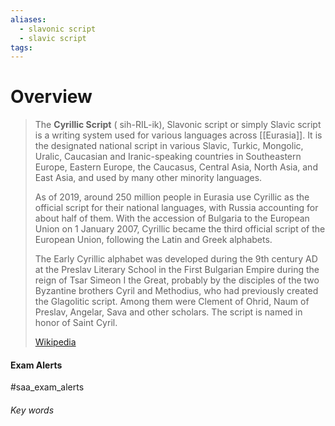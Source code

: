 ```yaml
---
aliases:
  - slavonic script
  - slavic script
tags:
---
```

# Overview

> The **Cyrillic Script** ( sih-RIL-ik), Slavonic script or simply Slavic script is a writing system used for various languages across [[Eurasia]]. It is the designated national script in various Slavic, Turkic, Mongolic, Uralic, Caucasian and Iranic-speaking countries in Southeastern Europe, Eastern Europe, the Caucasus, Central Asia, North Asia, and East Asia, and used by many other minority languages.
>
> As of 2019, around 250 million people in Eurasia use Cyrillic as the official script for their national languages, with Russia accounting for about half of them. With the accession of Bulgaria to the European Union on 1 January 2007, Cyrillic became the third official script of the European Union, following the Latin and Greek alphabets.
>
> The Early Cyrillic alphabet was developed during the 9th century AD at the Preslav Literary School in the First Bulgarian Empire during the reign of Tsar Simeon I the Great, probably by the  disciples of the two Byzantine brothers Cyril and Methodius, who had previously created the Glagolitic script. Among them were Clement of Ohrid, Naum of Preslav, Angelar, Sava and other scholars. The script is named in honor of Saint Cyril.
>
> [Wikipedia](https://en.wikipedia.org/wiki/Cyrillic%20script)


#### Exam Alerts
#saa_exam_alerts


###### Key words
